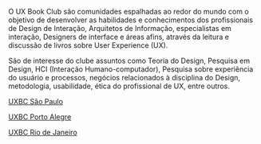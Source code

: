 O UX Book Club são comunidades espalhadas ao redor do mundo com o objetivo de desenvolver as habilidades e conhecimentos dos profissionais de Design de Interação, Arquitetos de Informação, especialistas em interação, Designers de interface e áreas afins, através da leitura e discussão de livros sobre User Experience (UX).

São de interesse do clube assuntos como Teoria do Design, Pesquisa em Design, HCI (Interação Humano-computador), Pesquisa sobre experiência do usuário e processos, negócios relacionados à disciplina do Design, metodologia, usabilidade, ética do profissional de UX, entre outros.

<a href="http://www.uxbookclubsp.com.br/" target="_blank"> UXBC São Paulo</a>

<a href="https://uxbookclubpoa.wordpress.com/" target="_blank"> UXBC Porto Alegre</a>

<a href="https://www.facebook.com/groups/299922813418962/" target="_blank"> UXBC Rio de Janeiro</a>